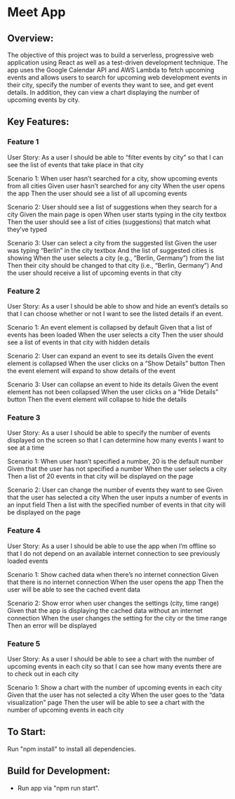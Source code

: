 # Meet App

## Overview: 
The objective of this project was to build a serverless, progressive web application using React as well as a test-driven development technique. The app uses the Google Calendar API and AWS Lambda to fetch upcoming events and allows users to search for upcoming web development events in their city, specify the number of events they want to see, and get event details. In addition, they can view a chart displaying the number of upcoming events by city.

## Key Features:

### Feature 1
User Story: 
As a user
I should be able to “filter events by city”
so that I can see the list of events that take place in that city

Scenario 1: When user hasn’t searched for a city, show upcoming events from all cities
Given user hasn’t searched for any city
When the user opens the app
Then the user should see a list of all upcoming events

Scenario 2: User should see a list of suggestions when they search for a city
Given the main page is open
When user starts typing in the city textbox
Then the user should see a list of cities (suggestions) that match what they’ve typed

Scenario 3: User can select a city from the suggested list
Given the user was typing “Berlin” in the city textbox
And the list of suggested cities is showing
When the user selects a city (e.g., “Berlin, Germany”) from the list
Then their city should be changed to that city (i.e., “Berlin, Germany”)
And the user should receive a list of upcoming events in that city

### Feature 2 
User Story: 
As a user
I should be able to show and hide an event’s details
so that I can choose whether or not I want to see the listed details if an event.

Scenario 1: An event element is collapsed by default
Given that a list of events has been loaded
When the user selects a city
Then the user should see a list of events in that city with hidden details

Scenario 2: User can expand an event to see its details
Given the event element is collapsed
When the user clicks on a “Show Details” button
Then the event element will expand to show details of the event

Scenario 3: User can collapse an event to hide its details
Given the event element has not been collapsed
When the user clicks on a “Hide Details” button
Then the event element will collapse to hide the details

### Feature 3
User Story:
As a user
I should be able to specify the number of events displayed on the screen
so that I can determine how many events I want to see at a time


Scenario 1: When user hasn’t specified a number, 20 is the default number
Given that the user has not specified a number
When the user selects a city
Then a list of 20 events in that city will be displayed on the page

Scenario 2: User can change the number of events they want to see
Given that the user has selected a city
When the user inputs a number of events in an input field
Then a list with the specified number of events in that city will be displayed on the page

### Feature 4 
User Story:
As a user
I should be able to use the app when I’m offline
so that I do not depend on an available internet connection to see previously loaded events

Scenario 1: Show cached data when there’s no internet connection
Given that there is no internet connection
When the user opens the app
Then the user will be able to see the cached event data

Scenario 2: Show error when user changes the settings (city, time range)
Given that the app is displaying the cached data without an internet connection
When the user changes the setting for the city or the time range
Then an error will be displayed

### Feature 5 
User Story: 
As a user 
I should be able to see a chart with the number of upcoming events in each city 
so that I can see how many events there are to check out in each city

Scenario 1: Show a chart with the number of upcoming events in each city
Given that the user has not selected a city
When the user goes to the “data visualization” page
Then the user will be able to see a chart with the number of upcoming events in each city

## To Start:

Run "npm install" to install all dependencies.

## Build for Development:

- Run app via "npm run start".


